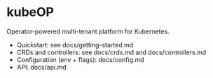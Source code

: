 # kubeOP

Operator-powered multi-tenant platform for Kubernetes.

- Quickstart: see docs/getting-started.md
- CRDs and controllers: see docs/crds.md and docs/controllers.md
- Configuration (env + flags): docs/config.md
- API: docs/api.md
